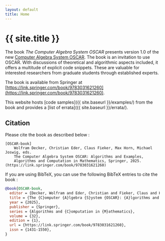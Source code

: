```yaml
---
layout: default
title: Home
---
```



# {{ site.title }}

The book _The Computer Algebra System OSCAR_  presents version 1.0 of the new [Computer Algebra
System OSCAR](https://oscar-system.org). The book is an invitation to use OSCAR.  With discussions
of theoretical and algorithmic aspects included, it offers a multitude of explicit code snippets.
These are valuable for interested researchers from graduate students through established experts.

The book is available from Springer at
[https://link.springer.com/book/9783031621260](https://link.springer.com/book/9783031621260).

This website hosts [code samples]({{ site.baseurl }}/examples/) from the book and
provides a [list of errata]({{ site.baseurl }}/errata/).

## Citation

Please cite the book as described below :

```
[OSCAR-book]
    Wolfram Decker, Christian Eder, Claus Fieker, Max Horn, Michael Joswig, eds.
    The Computer Algebra System OSCAR: Algorithms and Examples,
    Algorithms and Computation in Mathematics, Springer, 2025. (https://link.springer.com/book/9783031621260)
```

If you are using BibTeX, you can use the following BibTeX entries to cite the book :

```bibtex
@book{OSCAR-book,
  editor = {Decker, Wolfram and Eder, Christian and Fieker, Claus and Horn, Max and Joswig, Michael},
  title = {The {C}omputer {A}lgebra {S}ystem {OSCAR}: {A}lgorithms and {E}xamples},
  year = {2025},
  publisher = {Springer},
  series = {Algorithms and {C}omputation in {M}athematics},
  volume = {32},
  edition = {1},
  url = {https://link.springer.com/book/9783031621260},
  issn = {1431-1550},
}
```
